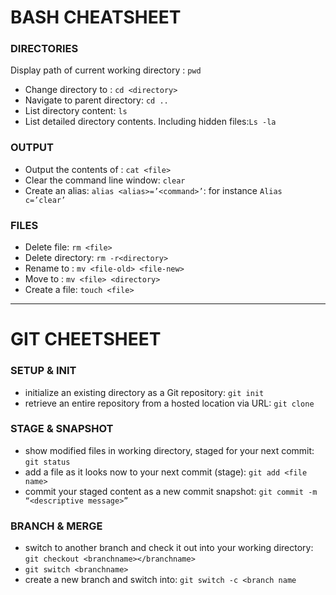 # BASH CHEATSHEET

### DIRECTORIES

Display path of current working directory : `pwd`

- Change directory to <directory>: `cd <directory>`
- Navigate to parent directory: `cd ..`
- List directory content: `ls`
- List detailed directory contents. Including hidden files:`Ls -la`

### OUTPUT

- Output the contents of <file>: `cat <file>`
- Clear the command line window: `clear`
- Create an alias: `alias <alias>=’<command>’`: for instance `Alias c=’clear’`

### FILES

- Delete file: `rm <file>`
- Delete directory: `rm -r<directory>`
- Rename <file-old> to <file-new>: `mv <file-old> <file-new>`
- Move <file> to <directory>: `mv <file> <directory>`
- Create a file: `touch <file>`

---

# GIT CHEETSHEET

### SETUP & INIT

- initialize an existing directory as a Git repository: `git init`
- retrieve an entire repository from a hosted location via URL: `git clone`

### STAGE & SNAPSHOT

- show modified files in working directory, staged for your next commit: `git status`
- add a file as it looks now to your next commit (stage): `git add <file name>`
- commit your staged content as a new commit snapshot: `git commit -m “<descriptive message>”`

### BRANCH & MERGE

- switch to another branch and check it out into your working directory: `git checkout <branchname></branchname>`
- `git switch <branchname>`
- create a new branch and switch into: `git switch -c <branch name`
